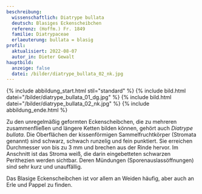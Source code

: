 ```yaml
---
beschreibung:
  wissenschaftlich: Diatrype bullata
  deutsch: Blasiges Eckenscheibchen
  referenz: (Hoffm.) Fr. 1849
  familie: Diatrypaceae
  erlaeuterung: bullata = blasig
profil:
  aktualisiert: 2022-08-07
  autor_in: Dieter Gewalt
hauptbild:
  anzeige: false
  datei: /bilder/diatrype_bullata_02_nk.jpg
---
```

{% include abbildung_start.html stil="standard" %}
{% include bild.html datei="/bilder/diatrype_bullata_01_dg.jpg" %}
{% include bild.html datei="/bilder/diatrype_bullata_02_nk.jpg" %}
{% include abbildung_ende.html %}

Zu den unregelmäßig geformten Eckenscheibchen, die zu mehreren zusammenfließen und längere Ketten bilden können, gehört auch *Diatrype bullata*. Die Oberflächen der kissenförmigen Sammelfruchtkörper (Stromata genannt) sind schwarz, schwach runzelig und fein punktiert. Sie erreichen Durchmesser von bis zu 3 mm und brechen aus der Rinde hervor. Im Anschnitt ist das Stroma weiß, die darin eingebetteten schwarzen Perithezien werden sichtbar. Deren Mündungen (Sporenauslassöffnungen) sind sehr kurz und unauffällig.

Das Blasige Eckenscheibchen ist vor allem an Weiden häufig, aber auch an Erle und Pappel zu finden.